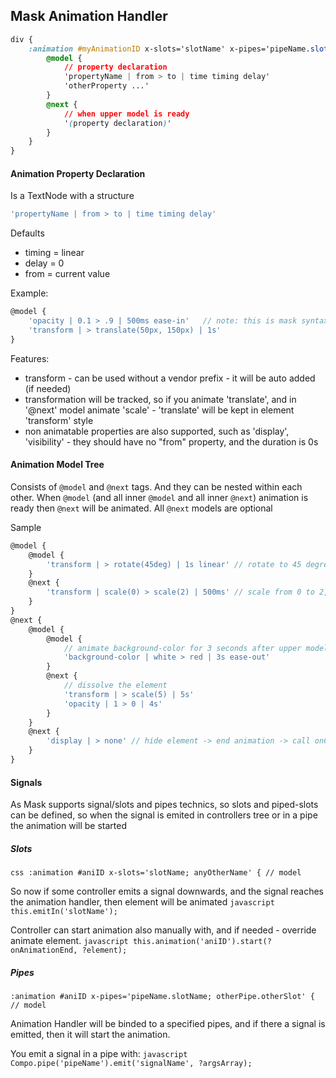 Mask Animation Handler
----


````css
div {
    :animation #myAnimationID x-slots='slotName' x-pipes='pipeName.slotName' {
        @model {
    		// property declaration
        	'propertyName | from > to | time timing delay'
        	'otherProperty ...'  
        }
        @next {
            // when upper model is ready
            '(property declaration)'
    	}
    }
}
````
#### Animation Property Declaration
Is a TextNode with a structure
````javascript
'propertyName | from > to | time timing delay'
````

Defaults
* timing = linear
* delay = 0
* from = current value

Example:
```javascript
@model {
	'opacity | 0.1 > .9 | 500ms ease-in'   // note: this is mask syntax, so no commas in the list
	'transform | > translate(50px, 150px) | 1s'
}

```

Features:
* transform - can be used without a vendor prefix - it will be auto added (if needed)
* transformation will be tracked, so if you animate 'translate', and in '@next' model animate 'scale' - 'translate' will be kept in element 'transform' style
* non animatable properties are also supported, such as 'display', 'visibility' - they should have no "from" property, and the duration is 0s

#### Animation Model Tree

Consists of ```@model``` and ```@next``` tags. And they can be nested within each other.
When ```@model``` (and all inner ```@model``` and all inner ```@next```) animation is ready then ```@next``` will be animated.
All ```@next``` models are optional

Sample
````javascript
@model {
	@model {
		'transform | > rotate(45deg) | 1s linear' // rotate to 45 degrees from initial state
	}
	@next {
		'transform | scale(0) > scale(2) | 500ms' // scale from 0 to 2, rotation will be kept 
	}
}
@next {
	@model {
		@model {
			// animate background-color for 3 seconds after upper model is ready, that means, after scale animation end.
			'background-color | white > red | 3s ease-out' 
		}
		@next {
			// dissolve the element
			'transform | > scale(5) | 5s'
			'opacity | 1 > 0 | 4s'
		}
	}
	@next {
		'display | > none' // hide element -> end animation -> call onComplete callback
	}
}
````

#### Signals
As Mask supports signal/slots and pipes technics, so slots and piped-slots can be defined, so when the signal is emited in controllers tree or in a pipe
the animation will be started

##### Slots
````css :animation #aniID x-slots='slotName; anyOtherName' { // model ````

So now if some controller emits a signal downwards, and the signal reaches the animation handler, then element will be animated
````javascript this.emitIn('slotName'); ````

Controller can start animation also manually with, and if needed - override animate element.
````javascript this.animation('aniID').start(?onAnimationEnd, ?element); ````

##### Pipes
```` :animation #aniID x-pipes='pipeName.slotName; otherPipe.otherSlot' { // model ````

Animation Handler will be binded to a specified pipes, and if there a signal is emitted, then it will start the animation.

You emit a signal in a pipe with:
````javascript Compo.pipe('pipeName').emit('signalName', ?argsArray); ````



